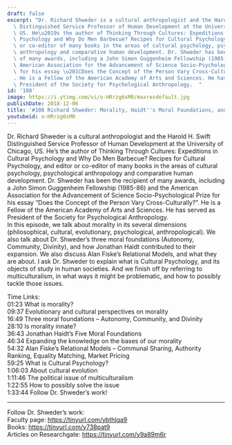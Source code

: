 ```yaml
---
draft: false
excerpt: "Dr. Richard Shweder is a cultural anthropologist and the Harold H. Swift\
  \ Distinguished Service Professor of Human Development at the University of Chicago,\
  \ US. He\u2019s the author of Thinking Through Cultures: Expeditions in Cultural\
  \ Psychology and Why Do Men Barbecue? Recipes for Cultural Psychology, and editor\
  \ or co-editor of many books in the areas of cultural psychology, psychological\
  \ anthropology and comparative human development. Dr. Shweder has been the recipient\
  \ of many awards, including a John Simon Guggenheim Fellowship (1985-86) and the\
  \ American Association for the Advancement of Science Socio-Psychological Prize\
  \ for his essay \u201CDoes the Concept of the Person Vary Cross-Culturally?\u201D\
  . He is a Fellow of the American Academy of Arts and Sciences. He has served as\
  \ President of the Society for Psychological Anthropology.  "
id: '108'
image: https://i.ytimg.com/vi/o-HRrzg6sM0/maxresdefault.jpg
publishDate: 2018-12-06
title: '#108 Richard Shweder: Morality, Haidt''s Moral Foundations, and Multiculturalism'
youtubeid: o-HRrzg6sM0
---
```

<div class="timelinks">

Dr. Richard Shweder is a cultural anthropologist and the Harold H. Swift Distinguished Service Professor of Human Development at the University of Chicago, US. He’s the author of Thinking Through Cultures: Expeditions in Cultural Psychology and Why Do Men Barbecue? Recipes for Cultural Psychology, and editor or co-editor of many books in the areas of cultural psychology, psychological anthropology and comparative human development. Dr. Shweder has been the recipient of many awards, including a John Simon Guggenheim Fellowship (1985-86) and the American Association for the Advancement of Science Socio-Psychological Prize for his essay “Does the Concept of the Person Vary Cross-Culturally?”. He is a Fellow of the American Academy of Arts and Sciences. He has served as President of the Society for Psychological Anthropology.  
In this episode, we talk about morality in its several dimensions (philosophical, cultural, evolutionary, psychological, anthropological). We also talk about Dr. Shweder’s three moral foundations (Autonomy, Community, Divinity), and how Jonathan Haidt contributed to their expansion. We also discuss Alan Fiske’s Relational Models, and what they are about. I ask Dr. Shweder to explain what is Cultural Psychology, and its objects of study in human societies. And we finish off by referring to multiculturalism, in what ways it might be problematic, and how to possibly tackle those issues.

Time Links:  
<time>01:23</time> What is morality?  
<time>09:37</time> Evolutionary and cultural perspectives on morality                    
<time>16:49</time> Three moral foundations – Autonomy, Community, and Divinity                
<time>28:10</time> Is morality innate?            
<time>36:43</time> Jonathan Haidt’s Five Moral Foundations             
<time>46:34</time> Expanding the knowledge on the bases of our morality    
<time>54:32</time> Alan Fiske’s Relational Models – Communal Sharing, Authority Ranking, Equality Matching, Market Pricing  
<time>59:25</time> What is Cultural Psychology?    
<time>1:06:03</time> About cultural evolution  
<time>1:11:46</time> The political issue of multiculturalism      
<time>1:22:55</time> How to possibly solve the issue  
<time>1:33:44</time> Follow Dr. Shweder’s work!    

---

Follow Dr. Shweder’s work:  
Faculty page: https://tinyurl.com/ybthlqa9  
Books: https://tinyurl.com/y738pat9  
Articles on Researchgate: https://tinyurl.com/y9a89m6r
</div>

